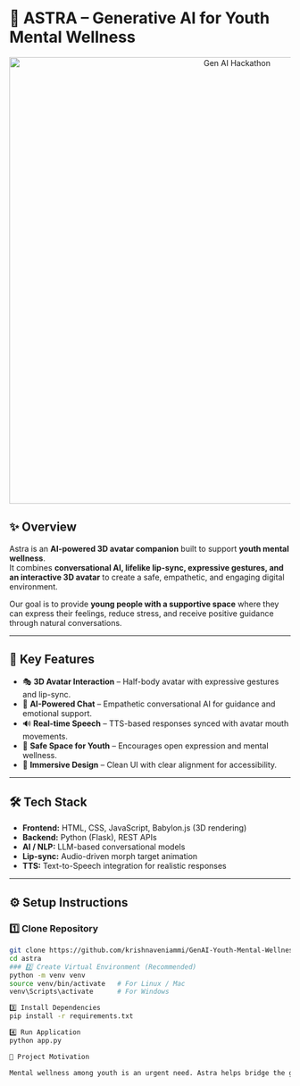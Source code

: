 # 🌌 ASTRA – Generative AI for Youth Mental Wellness   

<p align="center">
  <img src=""C:\Users\DELL\Downloads\unnamed.png"" alt="Gen AI Hackathon" width="800"/>
</p> 



## ✨ Overview  
Astra is an **AI-powered 3D avatar companion** built to support **youth mental wellness**.  
It combines **conversational AI, lifelike lip-sync, expressive gestures, and an interactive 3D avatar** to create a safe, empathetic, and engaging digital environment.  

Our goal is to provide **young people with a supportive space** where they can express their feelings, reduce stress, and receive positive guidance through natural conversations.  

---

## 🌟 Key Features  
- 🎭 **3D Avatar Interaction** – Half-body avatar with expressive gestures and lip-sync.  
- 🧠 **AI-Powered Chat** – Empathetic conversational AI for guidance and emotional support.  
- 🔊 **Real-time Speech** – TTS-based responses synced with avatar mouth movements.  
- 💬 **Safe Space for Youth** – Encourages open expression and mental wellness.  
- 🎨 **Immersive Design** – Clean UI with clear alignment for accessibility.  

---

## 🛠️ Tech Stack  
- **Frontend:** HTML, CSS, JavaScript, Babylon.js (3D rendering)  
- **Backend:** Python (Flask), REST APIs  
- **AI / NLP:** LLM-based conversational models  
- **Lip-sync:** Audio-driven morph target animation  
- **TTS:** Text-to-Speech integration for realistic responses  

---

## ⚙️ Setup Instructions  

### 1️⃣ Clone Repository  
```bash
git clone https://github.com/krishnaveniammi/GenAI-Youth-Mental-Wellness.git
cd astra
### 2️⃣ Create Virtual Environment (Recommended)
python -m venv venv
source venv/bin/activate   # For Linux / Mac
venv\Scripts\activate      # For Windows

3️⃣ Install Dependencies
pip install -r requirements.txt

4️⃣ Run Application
python app.py

📌 Project Motivation

Mental wellness among youth is an urgent need. Astra helps bridge the gap by offering 24/7 AI support, empathetic listening, and encouraging positivity through interactive 3D conversations. Instead of passive chatbots, Astra feels alive and approachable, making young people feel heard, valued, and supported.




